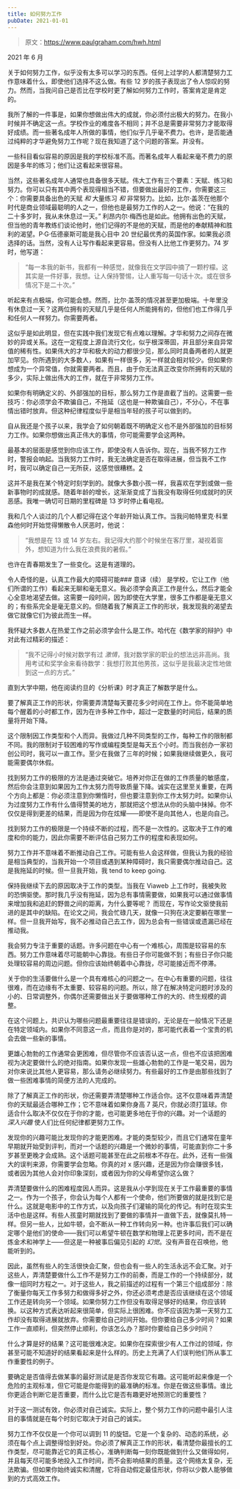 ```yaml
---
title: 如何努力工作
pubDate: 2021-01-01
---
```


> 原文：https://www.paulgraham.com/hwh.html 

            
2021 年 6 月

关于如何努力工作，似乎没有太多可以学习的东西。任何上过学的人都清楚努力工作意味着什么，即使他们选择不这么做。有些 12 岁的孩子表现出了令人惊叹的努力。然而，当我问自己是否比在学校时更了解如何努力工作时，答案肯定是肯定的。

我所了解的一件事是，如果你想做出伟大的成就，你必须付出极大的努力。在我小时候并不确定这一点。学校作业的难度各不相同；并不总是需要非常努力才能取得好成绩。而一些著名成年人所做的事情，他们似乎几乎毫不费力。也许，是否能通过纯粹的才华避免努力工作呢？现在我知道了这个问题的答案。并没有。  

一些科目看似容易的原因是我的学校标准不高。而著名成年人看起来毫不费力的原因是多年的练习；他们让这看起来很容易。   

当然，这些著名成年人通常也具备很多天赋。伟大工作有三个要素：天赋、练习和努力。你可以只有其中两个表现得相当不错，但要做出最好的工作，你需要这三个：你需要具备出色的天赋 _和_ 大量练习 _和_ 非常努力。比如，比尔·盖茨在他那个时代是商业领域最聪明的人之一，但他也是最努力工作的人之一。他说：“在我的二十多岁时，我从未休息过一天。” 利昂内尔·梅西也是如此。他拥有出色的天赋，但当他的青年教练们谈论他时，他们记得的不是他的天赋，而是他的奉献精神和胜利的渴望。P·G·伍德豪斯可能是我心目中 20 世纪最优秀的英国作家。如果我必须选择的话。当然，没有人让写作看起来更容易。但没有人比他工作更努力。74 岁时，他写道：

> “每一本我的新书，我都有一种感觉，就像我在文学园中摘了一颗柠檬。这其实是一件好事，我想。让人保持警惕，让人重写每一句话十次。或在很多情况下是二十次。”

听起来有点极端，你可能会想。然而，比尔·盖茨的情况甚至更加极端。十年里没有休息过一天？这两位拥有的天赋几乎是任何人所能拥有的，但他们也工作得几乎和任何人一样努力。你需要两者。   

这似乎是如此明显，但在实践中我们发现它有点难以理解。才华和努力之间存在微妙的异或关系。这在一定程度上源自流行文化，似乎根深蒂固，并且部分来自异常值的稀有性。如果伟大的才华和极大的动力都很少见，那么同时具备两者的人就更加罕见。你所遇到的大多数人，如果有一样很多，另一样就会相对较少。但如果你想成为一个异常值，你就需要两者。而且，由于你无法真正改变你所拥有的天赋的多少，实际上做出伟大的工作，就在于非常努力工作。   

如果你有明确定义的、外部强加的目标，那么努力工作是直截了当的。这需要一些技巧：你必须学会不欺骗自己，不拖延（这也是一种欺骗自己），不分心，不在事情出错时放弃。但这种纪律程度似乎是相当年轻的孩子可以做到的。   

自从我还是个孩子以来，我学会了如何朝着既不明确定义也不是外部强加的目标努力工作。如果你想做出真正伟大的事情，你可能需要学会这两种。   

最基本的层面是感觉到你应该工作，即使没有人告诉你。现在，当我不努力工作时，警报会响起。当我努力工作时，我无法确定是否在取得进展，但当我不工作时，我可以确定自己一无所获，这感觉很糟糕。[2](#如何努力工作_note2)   

这并不是我在某个特定时刻学到的。就像大多数小孩一样，我喜欢在学到或做一些新事物时的成就感。随着年龄的增长，这渐渐变成了当我没有取得任何成就时的厌恶感。我唯一确切可日期的里程碑是 13 岁时停止看电视。   

我和几个人谈过的几个人都记得在这个年龄开始认真工作。当我问帕特里克·科里森他何时开始觉得懒散令人厌恶时，他说：

> “我想是在 13 或 14 岁左右。我记得大约那个时候坐在客厅里，凝视着窗外，想知道为什么我在浪费我的暑假。”   

也许在青春期发生了一些变化。这是有道理的。   

令人奇怪的是，认真工作最大的障碍可能### 意译（续）
是学校，它让工作（他们所谓的工作）看起来无聊和毫无意义。我必须学会真正工作是什么，然后才能全心全意地渴望去做。这需要一段时间，因为即使在大学里，很多工作都是毫无意义的；有些系完全是毫无意义的。但随着我了解真正工作的形状，我发现我的渴望去做它就像它们为彼此而生一样。   

我怀疑大多数人在热爱工作之前必须学会什么是工作。哈代在《数学家的辩护》中对此有过精彩的描述：

> “我不记得小时候对数学有过 _激情_，我对数学家的职业的想法远非高尚。我用考试和奖学金来看待数学：我想打败其他男孩，这似乎是我最决定性地做到这一点的方式。”  

直到大学中期，他在阅读约旦的《分析课》时才真正了解数学是什么。   

要了解真正工作的形状，你需要弄清楚每天要花多少时间在工作上。你不能简单地每个醒着的小时都工作，因为在许多种工作中，超过一定数量的时间后，结果的质量将开始下降。   

这个限制因工作类型和个人而异。我做过几种不同类型的工作，每种工作的限制都不同。我的限制对于较困难的写作或编程类型是每天五个小时。而当我创办一家初创公司时，我可以一直工作。至少在我做了三年的时候；如果我继续做更久，我可能需要偶尔休假。   

找到努力工作的极限的方法是通过突破它。培养对你正在做的工作质量的敏感度，然后你会注意到如果因为工作太努力而导致质量下降。诚实在这里至关重要，在两个方向上都是：你必须注意到你懒惰时，但也要注意到你工作太努力时。如果你认为过度努力工作有什么值得赞美的地方，那就把这个想法从你的头脑中抹掉。你不仅仅是得到更差的结果，而是因为你在炫耀——即使不是向其他人，也是向自己。   

找到努力工作的极限是一个持续不断的过程，而不是一次性的。这取决于工作的难度和你的能力，因此你需要不断评估自己努力工作的程度和表现如何。   

努力工作并不意味着不断推动自己工作。可能有些人会这样做，但我认为我的经验是相当典型的，当我开始一个项目或遇到某种障碍时，我只需要偶尔推动自己。这是我拖延的时候。但一旦我开始，我 tend to keep going.   

保持我继续下去的原因取决于工作的类型。当我在 Viaweb 上工作时，我被失败的恐惧驱使。那时我几乎没有拖延，因为总有事情需要做，如果我可以通过做事情来增加我和追赶的野兽之间的距离，为什么要等呢？ 而现在，写作论文驱使我前进的是其中的缺陷。在论文之间，我会忙碌几天，就像一只狗在决定要躺在哪里一样。但一旦我开始写，我不必推动自己去工作，因为总会有一些错误或遗漏已经在推动我。   

我会努力专注于重要的话题。许多问题在中心有一个难核心，周围是较容易的东西。努力工作意味着尽可能朝中心靠拢。有些日子你可能做不到；有些日子你只能处理较容易的周边问题。但你应该始终朝着中心靠拢，尽可能接近而不停滞。   

关于你的生活要做什么是一个具有难核心的问题之一。在中心有重要的问题，往往很难，而在边缘有不太重要、较容易的问题。所以，除了在解决特定问题时涉及的小的、日常调整外，你偶尔还需要做出关于要做哪种工作的大的、终生规模的调整。   

在这个问题上，共识认为哪些问题最重要往往是错误的，无论是在一般情况下还是在特定领域内。如果你不同意这一点，而且你是对的，那可能代表着一个宝贵的机会去做一些新的事情。   

更雄心勃勃的工作通常会更困难，但尽管你不应该否认这一点，但也不应该把困难视为决定要做什么的绝对指南。如果你发现一些雄心勃勃的工作是一笔交易，因为对你来说比其他人更容易，那么请务必继续努力。有些最好的工作是由那些找到了做一些困难事情的简便方法的人完成的。   

除了了解真正工作的形状，你还需要弄清楚哪种工作适合你。这不仅意味着弄清楚你的天赋最适合哪种工作；它不意味着如果你身高 7 英尺，你就必须打篮球。你适合什么取决不仅仅在于你的才能，也可能更多地在于你的兴趣。对一个话题的 _深入兴趣_ 使人们比任何纪律都更努力工作。   

发现你的兴趣可能比发现你的才能更困难。才能的类型较少，而且它们通常在童年早期就开始受到评判，而对一个话题的兴趣是一个微妙的事情，可能直到你二十多岁甚至更晚才会成熟。这个话题可能甚至在此之前根本不存在。此外，还有一些强大的误判来源，你需要学会忽略。你真的对 x 感兴趣，还是因为你会赚很多钱，或者因为其他人会对你印象深刻，或者因为你的父母希望你这么做？   

弄清楚要做什么的困难程度因人而异。这是我从小学到现在关于工作最重要的事情之一。作为一个孩子，你会认为每个人都有一个使命，他们所要做的就是找到它是什么。这就是电影中的工作方式，以及向孩子们灌输的简化的传记。有时在现实生活中也是这样。有些人孩童时期就找到了要做的事情并一直做下去，就像莫扎特一样。但另一些人，比如牛顿，会不断从一种工作转向另一种。也许事后我们可以确定哪个是他们的使命——我们可以希望牛顿在数学和物理上花更多时间，而不是在炼金术和神学上——但这是一种被事后偏见引起的 _幻觉_。没有声音在召唤他，他能听到的。   

因此，虽然有些人的生活很快会汇聚，但也会有一些人的生活永远不会汇聚。对于这些人，弄清楚要做什么工作不是努力工作的前奏，而是工作的一个持续部分，就像一组同时方程之一。对于这些人，我之前描述的过程有一个第三个组成部分：除了衡量你每天工作多努力和做得多好之外，你还必须考虑是否应该继续在这个领域工作还是转向另一个领域。如果你努力工作但没有取得足够好的结果，你应该转换。以这种方式表达听起来很简单，但实际上很困难。你不应该因为第一天努力工作却没有取得进展就放弃。你需要给自己时间开始。但你要给自己多少时间？如果工作一直顺利，但突然停止顺利，你该怎么办？那时你要给自己多少时间？   

什么才算是好的结果？这可能很难决定。如果你在探索很少有人工作过的领域，你甚至可能不知道好的结果看起来是什么样的。历史上充满了人们误判他们所从事工作重要性的例子。   

要确定是否值得去做某事的最好测试是是否你发现它有趣。这可能听起来像是一个危险的主观标准，但它可能是你能得到的最准确的标准。你是在做这些事情。谁比你更适合判断它是否重要，而什么比它是否有趣更好地预测它的重要性？   

对于这一测试有效，你必须对自己诚实。实际上，整个努力工作的问题中最引人注目的事情就是在每个时刻它取决于对自己的诚实。   

努力工作不仅仅是一个你可以调到 11 的旋钮。它是一个复杂的、动态的系统，必须在每个点上调整得恰到好处。你必须了解真正工作的形状，看清楚你最擅长的工作类型，尽可能靠近它的真正核心，准确判断每一刻你既能做到什么又做得如何，并且每天尽可能多地投入工作时间，而不会影响结果的质量。这个网络太复杂，无法欺骗。但如果你始终诚实和清醒，它将自动假定最佳形状，你将以少数人能够做到的方式高效工作。  